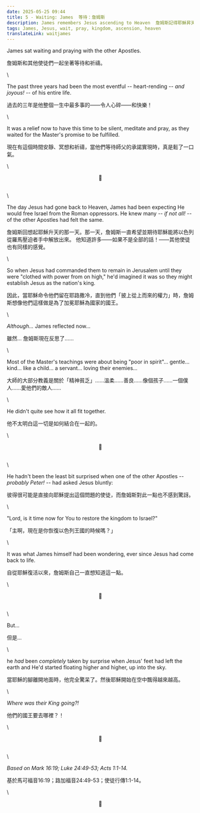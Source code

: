 ```yaml
---
date: 2025-05-25 09:44
title: 5 - Waiting: James  等待：詹姆斯
description: James remembers Jesus ascending to Heaven  詹姆斯記得耶穌昇天
tags: James, Jesus, wait, pray, kingdom, ascension, heaven
translateLink: waitjames
---
```


James sat waiting and praying with the other Apostles. 

詹姆斯和其他使徒們一起坐著等待和祈禱。

\

The past three years had been the most eventful -- heart-rending -- *and joyous!* -- of his entire life.

過去的三年是他整個一生中最多事的——令人心碎——和快樂！

\

It was a relief now to have this time to be silent, meditate and pray, as they waited for the Master's promise to be fulfilled.

現在有這個時間安靜、冥想和祈禱，當他們等待師父的承諾實現時，真是鬆了一口氣。

\

<center>💠</center>

\
\

The day Jesus had gone back to Heaven, James had been expecting He would free Israel from the Roman oppressors. He knew many -- *if not all!* -- of the other Apostles had felt the same.

詹姆斯回想起耶穌升天的那一天。那一天，詹姆斯一直希望並期待耶穌能將以色列從羅馬壓迫者手中解放出來。 他知道許多——如果不是全部的話！——其他使徒也有同樣的感覺。

\

So when Jesus had commanded them to remain in Jerusalem until they were "clothed with power from on high," he'd imagined it was so they might establish Jesus as the nation's king.

因此，當耶穌命令他們留在耶路撒冷，直到他們「披上從上而來的權力」時，詹姆斯想像他們這樣做是為了加冕耶穌為國家的國王。

\

*Although...* James reflected now... 

雖然... 詹姆斯現在反思了......

\

Most of the Master's teachings were about being "poor in spirit"... gentle... kind... like a child... a servant... loving their enemies... 

大師的大部分教義是關於「精神貧乏」......溫柔......善良......像個孩子......一個僕人......愛他們的敵人......

\

He didn't quite see how it all fit together.

他不太明白這一切是如何結合在一起的。

\

<center>💠</center>

\
\

He hadn't been the least bit surprised when one of the other Apostles -- *probably Peter!* -- had asked Jesus bluntly:

彼得很可能是直接向耶穌提出這個問題的使徒，而詹姆斯對此一點也不感到驚訝。

\

"Lord, is it time now for You to restore the kingdom to Israel?"

「主啊，現在是你恢復以色列王國的時候嗎？」

\

It was what James himself had been wondering, ever since Jesus had come back to life.

自從耶穌復活以來，詹姆斯自己一直想知道這一點。

\

<center>💠</center>

\
\

But...

但是...

\

he *had* been *completely* taken by surprise when Jesus' feet had left the earth and He'd started floating higher and higher, up into the sky.

當耶穌的腳離開地面時，他完全驚呆了。然後耶穌開始在空中飄得越來越高。

\

*Where was their King going?!*

他們的國王要去哪裡？！

\

<center>💠</center>

\
\

*Based on Mark 16:19; Luke 24:49-53; Acts 1:1-14.*

基於馬可福音16:19；路加福音24:49-53；使徒行傳1:1-14。

\

<center>💠</center>
